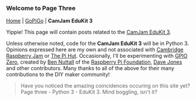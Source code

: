 ### Welcome to Page Three

[Home](README.md) | [GoPiGo](Page2.md) | **CamJam EduKit 3**

Yippie! This page will contain posts related to the [CamJam EduKit 3](https://camjam.me/?page_id=1035).

Unless otherwise noted, code for the **CamJam EduKit 3** will be in Python 3. Opinions expressed here are my own and not associated with [Cambridge Raspberry Jam](http://camjam.me/) or [The Pi Hut](https://thepihut.com/). Occasionally, I'll be experimenting with [GPIO Zero](https://gpiozero.readthedocs.io/), created by [Ben Nuttall](https://github.com/bennuttall) of the [Raspberry Pi Foundation](https://www.raspberrypi.org/), [Dave Jones](https://github.com/waveform80) and other contributors. Many thanks to all of the above for their many contributions to the DIY maker community!

>Have you noticed the amazing coincidences occuring on this site yet? Page three - Python 3 - EduKit 3. Mind boggling, isn't it?
